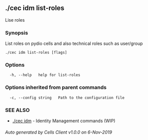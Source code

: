 ## ./cec idm list-roles

Lise roles

### Synopsis

List roles on pydio cells and also technical roles such as user/group

```
./cec idm list-roles [flags]
```

### Options

```
  -h, --help   help for list-roles
```

### Options inherited from parent commands

```
  -c, --config string   Path to the configuration file
```

### SEE ALSO

* [./cec idm](./cec-idm)	 - Identity Management commands (WIP)

###### Auto generated by Cells Client v1.0.0 on 6-Nov-2019
